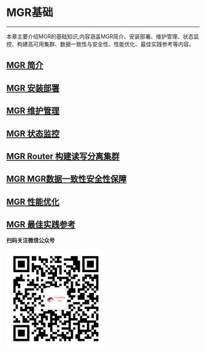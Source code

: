 # MGR基础

---

本章主要介绍MGR的基础知识,内容涵盖MGR简介、安装部署、维护管理、状态监控、构建高可用集群、数据一致性与安全性、性能优化、最佳实践参考等内容。

## [MGR 简介](./1-mgr-introduction.md)
## [MGR 安装部署](./2-mgr-install-deploy.md)
## [MGR 维护管理](./3-mgr-maintain-admin.md)
## [MGR 状态监控](./4-mgr-status-monitor.md)
## [MGR Router 构建读写分离集群](./5-mgr-readwrite-split.md)
## [MGR MGR数据一致性安全性保障](./6-mgr-data-security.md)
## [MGR 性能优化](./7-mgr-performance-tuning.md)
## [MGR 最佳实践参考](./8-mgr-best-practices.md)


**扫码关注微信公众号**

![greatsql-wx](../greatsql-wx.jpg)
